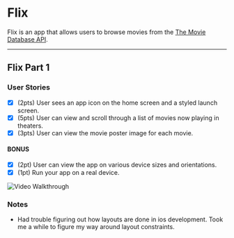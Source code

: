 # Flix

Flix is an app that allows users to browse movies from the [The Movie Database API](http://docs.themoviedb.apiary.io/#).

---

## Flix Part 1

### User Stories

- [x] (2pts) User sees an app icon on the home screen and a styled launch screen.
- [x] (5pts) User can view and scroll through a list of movies now playing in theaters.
- [x] (3pts) User can view the movie poster image for each movie.

#### BONUS
- [x] (2pt) User can view the app on various device sizes and orientations.
- [x] (1pt) Run your app on a real device.

<img src="https://media.giphy.com/media/Upr0XuIFS6cJJSQiLY/giphy.gif" title="Video Walkthrough" width='' alt='Video Walkthrough'><br>

### Notes
- Had trouble figuring out how layouts are done in ios development. Took me a while to figure my way around layout constraints.
